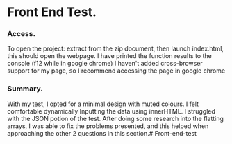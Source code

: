 # Front End Test.

### Access.

To open the project: extract from the zip document, then launch index.html, this should open the webpage. I have printed the function results to the console (f12 while in google chrome) I haven't added cross-browser support for my page, so I recommend accessing the page in google chrome

### Summary.

With my test, I opted for a minimal design with muted colours. I felt comfortable dynamically Inputting the data using innerHTML. I struggled with the JSON potion of the test. After doing some research into the flatting arrays, I was able to fix the problems presented, and this helped when approaching the other 2 questions in this section.# Front-end-test
